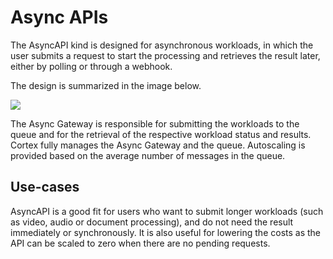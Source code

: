 # Async APIs

The AsyncAPI kind is designed for asynchronous workloads, in which the user submits a request to start the processing
and retrieves the result later, either by polling or through a webhook.

The design is summarized in the image below.

![](https://user-images.githubusercontent.com/7456627/111491999-9b67f100-873c-11eb-87f0-effcf4aab01b.png)

The Async Gateway is responsible for submitting the workloads to the queue and for the retrieval of the respective
workload status and results. Cortex fully manages the Async Gateway and the queue. Autoscaling is provided based on the average number of messages in the queue.

## Use-cases

AsyncAPI is a good fit for users who want to submit longer workloads (such as video, audio
or document processing), and do not need the result immediately or synchronously. It is also useful for lowering the costs as the API can be scaled to zero when there are no pending requests. 

